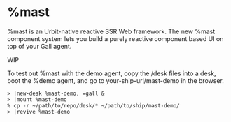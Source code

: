 # %mast

%mast is an Urbit-native reactive SSR Web framework. The new %mast component system lets you build a purely reactive component based UI on top of your Gall agent.

WIP

To test out %mast with the demo agent, copy the /desk files into a desk, boot the %demo agent, and go to your-ship-url/mast-demo in the browser.

```
> |new-desk %mast-demo, =gall &
> |mount %mast-demo
% cp -r ~/path/to/repo/desk/* ~/path/to/ship/mast-demo/
> |revive %mast-demo
```
